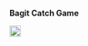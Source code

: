 **Bagit Catch Game**

<picture data-single-emoji=":bagit:" title=":bagit:"><img class="emoji" width="20" height="auto" src="https://emoji.slack-edge.com/T8UPK0YQ3/bagit/130f01dbd0e3f77d.gif" alt=":bagit:" align="absmiddle"></picture> 
